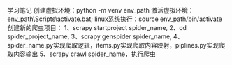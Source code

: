 学习笔记
创建虚拟环境：python -m venv env_path
激活虚拟环境：env_path\Scripts\activate.bat; linux系统执行：source env_path/bin/activate
创建新的爬虫项目：
1、scrapy startproject spider_name, 
2、cd spider_project_name, 
3、scrapy genspider spider_name,
4、spider_name.py实现爬取逻辑，items.py实现爬取内容映射，piplines.py实现爬取内容输出
5、scrapy crawl spider_name，执行爬虫
